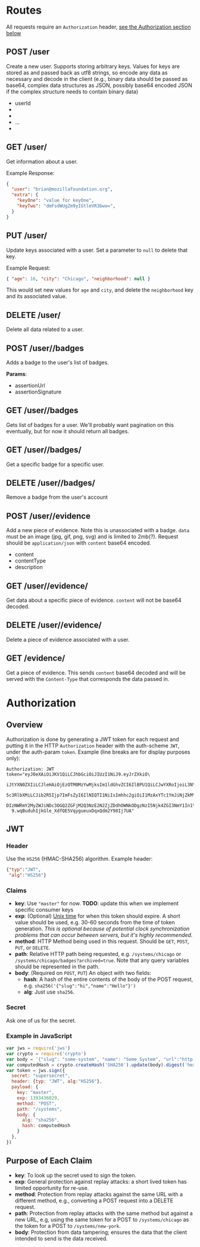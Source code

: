 # Routes
All requests require an `Authorization` header, <a href="#auth">see the Authorization section below</a>

## POST /user
Create a new user. Supports storing arbitrary keys. Values for keys are stored as and passed back as utf8 strings, so encode any data as necessary and decode in the client (e.g., binary data should be passed as base64, complex data structures as JSON, possibly base64 encoded JSON if the complex structure needs to contain binary data)

* userId
* <keyOne>
* <keyTwo>
* ...
* <keyN>

## GET /user/<userId>
Get information about a user.

Example Response:

```json
{
  "user": "brian@mozillafoundation.org",
  "extra": {
    "keyOne": "value for keyOne",
    "keyTwo": "dmFsdWUgZm9yIGtleVR3bwo=",
  }
}
```

## PUT /user/<userId>
Update keys associated with a user. Set a parameter to `null` to delete that key.

Example Request:

```json
{ "age": 16, "city": "Chicago", "neighborhood": null }
```

This would set new values for `age` and `city`, and delete the `neighborhood` key and its associated value.

## DELETE /user/<userId>
Delete all data related to a user.

## POST /user/<userId>/badges
Adds a badge to the user's list of badges.

**Params**:
* assertionUrl
* assertionSignature

## GET /user/<userId>/badges
Gets list of badges for a user. We'll probably want pagination on this eventually, but for now it should return all badges.

## GET /user/<userId>/badges/<badgeId>
Get a specific badge for a specific user.

## DELETE /user/<userId>/badges/<badgeId>
Remove a badge from the user's account

## POST /user/<userId>/evidence
Add a new piece of evidence. Note this is unassociated with a badge. `data` must be an image (jpg, gif, png, svg)  and is limited to 2mb(?). Request should be `application/json` with `content` base64 encoded.

* content
* contentType
* description

## GET /user/<userId>/evidence/<evidenceId>
Get data about a specific piece of evidence. `content` will not be base64 decoded.

## DELETE /user/<userId>/evidence/<evidenceId>
Delete a piece of evidence associated with a user.

## GET /evidence/<evidenceSlug>
Get a piece of evidence. This sends `content` base64 decoded and will be served with the `Content-Type` that corresponds the data passed in.

# Authorization

## Overview

Authorization is done by generating a JWT token for each request and putting it in the HTTP `Authorization` header with the auth-scheme `JWT`, under the auth-param `token`. Example (line breaks are for display purposes only):

```
Authorization: JWT token="eyJ0eXAiOiJKV1QiLCJhbGciOiJIUzI1NiJ9.eyJrZXkiO\
  iJtYXN0ZXIiLCJleHAiOjEzOTM0MzYwMjksIm1ldGhvZCI6IlBPU1QiLCJwYXRoIjoiL3N\
  5c3RlbXMiLCJib2R5Ijp7ImFsZyI6IlNIQTI1NiIsImhhc2giOiI1MzAxYTc1YmJiNjZkM\
  DIzNWRmY2MyZWJiNDc3OGQ2ZGFjM2Q3NzE2N2ZjZDdhOWNkODgzNzI5Njk4ZGI3NmY1In1\
  9.wqBuduhIjkGle_XdfQE5VqygueuxDqxQdm2Y98Ij7UA"
```

## JWT

### Header

Use the `HS256` (HMAC-SHA256) algorithm. Example header:
```json
{"typ":"JWT",
 "alg":"HS256"}
```
### Claims

* **key**: Use `"master"` for now. **TODO**: update this when we implement specific consumer keys
* **exp**: (Optional) [Unix time](http://en.wikipedia.org/wiki/Unix_time) for when this token should expire. A short value should be used, e.g. 30-60 seconds from the time of token generation. *This is optional because of potential clock synchronization problems that can occur between servers, but it's highly recommended.*
* **method**: HTTP Method being used in this request. Should be `GET`, `POST`, `PUT`, or `DELETE`.
* **path**: Relative HTTP path being requested, e.g. `/systems/chicago` or `/systems/chicago/badges?archived=true`. Note that any query variables should be represented in the path.
* **body**: (Required on `POST`, `PUT`) An object with two fields:
  * **hash**: A hash of the entire contents of the body of the POST request, e.g. `sha256('{"slug":"hi","name":"Hello"}')`
  * **alg**: Just use `sha256`.

### Secret

Ask one of us for the secret.

### Example in JavaScript
```js
var jws = require('jws')
var crypto = require('crypto')
var body = '{"slug": "some-system", "name": "Some System", "url":"http://example.org"}'
var computedHash = crypto.createHash('SHA256').update(body).digest('hex')
var token = jws.sign({
  secret: "supersecret",
  header: {typ: "JWT", alg:"HS256"},
  payload: {
    key: "master",
    exp: 1393436029,
    method: "POST",
    path: "/systems",
    body: {
      alg: "sha256",
      hash: computedHash
    }
  },
})
```

## Purpose of Each Claim

* **key**: To look up the secret used to sign the token.
* **exp**: General protection against replay attacks: a short lived token has limited opportunity for re-use.
* **method**: Protection from replay attacks against the same URL with a different method, e.g., converting a POST request into a DELETE request.
* **path**: Protection from replay attacks with the same method but against a new URL, e.g, using the same token for a POST to `/systems/chicago` as the token for a POST to `/systems/new-york`.
* **body**: Protection from data tampering; ensures the data that the client intended to send is the data received.
